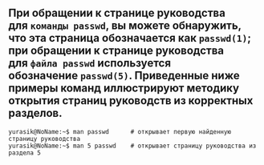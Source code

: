 При обращении к странице руководства для `команды passwd`, вы можете обнаружить, что эта страница обозначается как `passwd(1)`; при обращении к странице руководства для `файла passwd` используется обозначение `passwd(5)`. Приведенные ниже примеры команд иллюстрируют методику открытия страниц руководств из корректных разделов.
--
```run-bash
yurasik@NoName:~$ man passwd      # открывает первую найденную страницу руководства
yurasik@NoName:~$ man 5 passwd    # открывает страницу руководства из раздела 5
```
